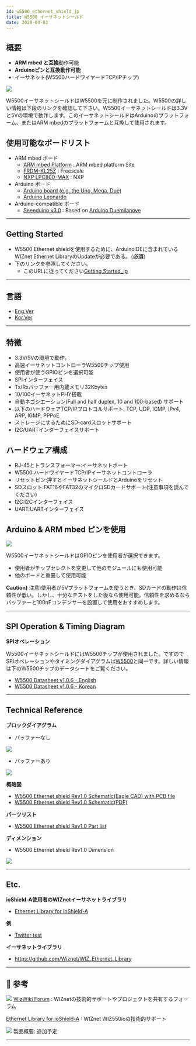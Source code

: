 ```yaml
---
id: w5500_ethernet_shield_jp
title: W5500 イーサネットシールド
date: 2020-04-03
---
```


## 概要

  - **ARM mbed と互換**動作可能
  - **Arduinoピンと互換動作可能**
  - イーサネット(W5500ハードワイヤードTCP/IPチップ)

![](/img/osh/w5500_ethernet_shield/w5500_main_picture2.png)

W5500イーサネットシールドはW5500を元に制作されました。W5500の詳しい情報は下段のリンクを確認して下さい。W5500イーサネットシールドは3.3Vと5Vの環境で動作します。このイーサネットシールドはArduinoのプラットフォーム、またはARM
mbedのプラットフォームと互換して使用されます。

## 使用可能なボードリスト

  - ARM mbed ボード
      - [ARM mbed Platform](http://os.mbed.com/platforms/) : ARM
        mbed platform Site
      - [FRDM-KL25Z](http://os.mbed.com/platforms/) : Freescale
      - [NXP
        LPC800-MAX](http://os.mbed.com/platforms/NXP-LPC800-MAX/)
        : NXP
  - Arduino ボード
      - [Arduino board (e.g. the Uno, Mega,
        Due)](http://www.arduino.cc/en/Main/Products)
      - [Arduino
        Leonardo](http://arduino.cc/en/Main/ArduinoBoardLeonardo)
  - Arduino-compatible ボード
      - [Seeeduino v3.0](http://www.seeedstudio.com/wiki/Seeeduino_v3.0)
        : Based on [Arduino
        Duemilanove](http://arduino.cc/en/Main/ArduinoBoardDuemilanove)

-----

## Getting Started

  -  W5500 Ethernet shieldを使用するために、ArduinoIDEに含まれているWIZnet Ethernet
    LibraryのUpdateが必要である。（**必須**）
  - 下のリンクを参照してください。
      - このURLに従ってください[Getting Started\_jp](./getting_started_arduino_jp.md)

-----

## 言語

  - [Eng.Ver](./W5500_Ethernet_Shield.md)
  - [Kor.Ver](./W5500_Ethernet_Shield_kor.md)

-----

## 特徴

  - 3.3V/5Vの環境で動作。 
  - 高速イーサネットコントローラW5500チップ使用
  - 使用者が使うGPIOピンを選択可能
  - SPIインターフェイス
  - Tx/Rxバッファー用内蔵メモリ32Kbytes
  - 10/100イーサネットPHY搭載
  - 自動ネゴシエーション(Full and half duplex, 10 and 100-based) サポート
  - 以下のハードウェアTCP/IPプロトコルサポート: TCP, UDP, ICMP, IPv4, ARP, IGMP, PPPoE
  - ストレージにするためにSD-cardスロットサボート
  - I2C/UARTインターフェイスサボート

## ハードウェア構成

  - RJ-45とトランスフォーマー:イーサネットポート
  - W5500:ハードワイヤードTCP/IPイーサネットコントローラ
  - リセットピン:押すとイーサネットシールドとArduinoをリセット
  - SDスロット:FAT16やFAT32のマイクロSDカードサポート(注意事項を読んでください)
  - I2C:I2Cインターフェイス
  - UART:UARTインターフェイス

## Arduino & ARM mbed ピンを使用

![](/img/osh/w5500_ethernet_shield/gpio_select.png)

W5500イーサネットシールドはGPIOピンを使用者が選択できます。

  - 使用者がチップセレクトを変更して他のモジュールにも使用可能
  - 他のボードと重畳して使用可能

**Caution)**
注意)使用者が5Vプラットフォームを使うとき、SDカードの動作は信頼性が低い。しかし、十分なテストをした後なら使用可能。信頼性を求めるならバッファーと100nFコンデンサーを設置して使用をおすすめします。

-----

## SPI Operation & Timing Diagram

**SPIオペレーション**

W5500イーサネットシールドにはW5500チップが使用されました。ですのでSPIオペレーションやタイミングダイアグラムは[W5500](./../iEthernet/W5500/Overview.md)と同一です。詳しい情報は下のW5500チップのデータシートをご覧ください。

  - <a href="/img/products/w5500/w5500_ds_v106e_141230.pdf" target="_blank">W5500 Datasheet v1.0.6 - English</a>
  - <a href="/img/products/w5500/w5500_ds_v106k_141230.pdf" target="_blank">W5500 Datasheet v1.0.6 - Korean</a>

-----

## Technical Reference

**ブロックダイアグラム**

  - バッファーなし

![](/img/osh/w5500_ethernet_shield/w5500-ethernet-shield_blockdiagram.gif)

  - バッファーあり

![](/img/osh/w5500_ethernet_shield/w5500-ethernet-shield_blockdiagram_buffer.jpg)

**概略図**

  - <a href="/img/osh/w5500_ethernet_shield/w5500_ethernet_shield_v10_sch_zip.zip" target="_blank">W5500 Ethernet shield Rev1.0 Schematic(Eagle CAD) with PCB file</a>
  - <a href="/img/osh/w5500_ethernet_shield/w5500_ethernet_shield_v10_sch.pdf" target="_blank">W5500 Ethernet shield Rev1.0 Schematic(PDF)</a>

**パーツリスト**

  - [W5500 Ethernet shield Rev1.0 Part list](/img/osh/w5500_ethernet_shield/w5500_ethernet_shield_v1.0_pl_150414.xlsx)

**ディメンション**

  - W5500 Ethernet shield Rev1.0 Dimension

![](/img/osh/w5500_ethernet_shield/w5500_shield_dimension.png)

-----

## Etc.

**ioShield-A使用者のWIZnetイーサネットライブラリ**

  - [Ethernet Library for ioShield-A](./ethernet_library_for_ioShield_A.md)

**例**

  - [Twitter test](twitter_test)

**イーサネットライブラリ**

  - <https://github.com/Wiznet/WIZ_Ethernet_Library>

-----

##  参考

![](/img/products/w5500/w5500_evb/icons/link.png) [WizWiki Forum](https://forum.wiznet.io/) : WIZnetの技術的サポートやプロジェクトを共有するフォーラム

[Ethernet Library for ioShield-A](./ethernet_library_for_ioShield_A.md) : WIZnet WIZ550ioの技術的サポート

<!--<http://wizwiki.net/jp> : WIZnet 日本ブログ-->

![](/img/products/w5500/w5500_evb/icons/download.png) 製品概要: 追加予定

-----